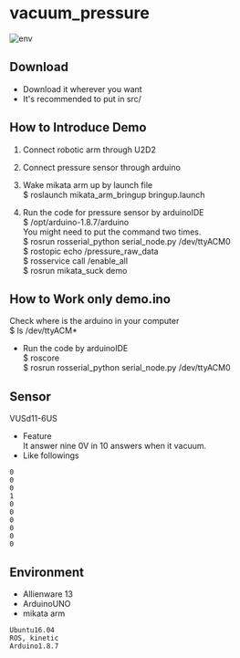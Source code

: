 # vacuum_pressure
![env](https://github.com/HARUYA-YUDA/vacuum_pressure/blob/master/env.JPG)
## Download
 - Download it wherever you want
 - It's recommended to put in src/

## How to Introduce Demo
1. Connect robotic arm through U2D2
1. Connect pressure sensor through arduino

1. Wake mikata arm up by launch file  
  $ roslaunch mikata_arm_bringup bringup.launch

1. Run the code for pressure sensor by arduinoIDE  
  $ /opt/arduino-1.8.7/arduino  
  You might need to put the command two times.  
  $ rosrun rosserial_python serial_node.py /dev/ttyACM0  
  $ rostopic echo /pressure_raw_data  
  $ rosservice call /enable_all  
  $ rosrun mikata_suck demo  


## How to Work only demo.ino
Check where is the arduino in your computer  
  $ ls /dev/ttyACM*  
- Run the code by arduinoIDE  
  $ roscore  
  $ rosrun rosserial_python serial_node.py /dev/ttyACM0  

## Sensor
VUSd11-6US
 - Feature  
It answer nine 0V in 10 answers when it vacuum.  
 - Like followings
```
0
0
0
1
0
0
0
0
0
0
```

## Environment
 - Allienware 13
 - ArduinoUNO
 - mikata arm
```
Ubuntu16.04
ROS, kinetic
Arduino1.8.7
```
